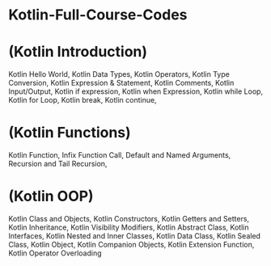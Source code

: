 # Kotlin-Full-Course-Codes
# (Kotlin Introduction)
Kotlin Hello World,
Kotlin Data Types,
Kotlin Operators,
Kotlin Type Conversion,
Kotlin Expression & Statement,
Kotlin Comments,
Kotlin Input/Output,
Kotlin if expression,
Kotlin when Expression,
Kotlin while Loop,
Kotlin for Loop,
Kotlin break,
Kotlin continue,
# (Kotlin Functions)
Kotlin Function,
Infix Function Call,
Default and Named Arguments,
Recursion and Tail Recursion,
# (Kotlin OOP)
Kotlin Class and Objects,
Kotlin Constructors,
Kotlin Getters and Setters,
Kotlin Inheritance,
Kotlin Visibility Modifiers,
Kotlin Abstract Class,
Kotlin Interfaces,
Kotlin Nested and Inner Classes,
Kotlin Data Class,
Kotlin Sealed Class,
Kotlin Object,
Kotlin Companion Objects,
Kotlin Extension Function,
Kotlin Operator Overloading
